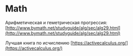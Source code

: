 # Math

Арифметическая и геметрическая прогрессия: [http://www.bymath.net/studyguide/alg/sec/alg29.html](http://www.bymath.net/studyguide/alg/sec/alg29.html)

Лучшая книга по исчислению [https://activecalculus.org/](https://activecalculus.org/)

